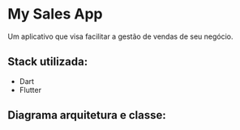 # My Sales App

Um aplicativo que visa facilitar a gestão de vendas de seu negócio.

## Stack utilizada:
- Dart
- Flutter

## Diagrama arquitetura e classe:
